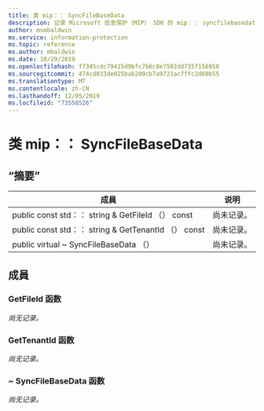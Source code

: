 ```yaml
---
title: 类 mip：： SyncFileBaseData
description: 记录 Microsoft 信息保护（MIP） SDK 的 mip：： syncfilebasedata 类。
author: msmbaldwin
ms.service: information-protection
ms.topic: reference
ms.author: mbaldwin
ms.date: 10/29/2019
ms.openlocfilehash: f7345cdc79415d9bfc7b6c8e7592dd735f156958
ms.sourcegitcommit: 474cd033de025bab280cb7a9721ac7ffc2d60b55
ms.translationtype: MT
ms.contentlocale: zh-CN
ms.lasthandoff: 12/05/2019
ms.locfileid: "73558526"
---
```

# <a name="class-mipsyncfilebasedata"></a>类 mip：： SyncFileBaseData 
  
## <a name="summary"></a>“摘要”
 成員                        | 说明                                
--------------------------------|---------------------------------------------
public const std：： string & GetFileId （） const  | 尚未记录。
public const std：： string & GetTenantId （） const  | 尚未记录。
public virtual ~ SyncFileBaseData （）  | 尚未记录。
  
## <a name="members"></a>成員
  
### <a name="getfileid-function"></a>GetFileId 函数
_尚无记录。_

  
### <a name="gettenantid-function"></a>GetTenantId 函数
_尚无记录。_

  
### <a name="syncfilebasedata-function"></a>~ SyncFileBaseData 函数
_尚无记录。_
